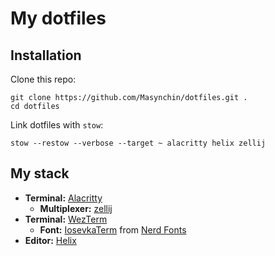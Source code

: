 # My dotfiles

## Installation

Clone this repo:

~~~shell
git clone https://github.com/Masynchin/dotfiles.git .
cd dotfiles
~~~

Link dotfiles with `stow`:

~~~shell
stow --restow --verbose --target ~ alacritty helix zellij
~~~

## My stack

- **Terminal:** [Alacritty](https://github.com/alacritty/alacritty)
  - **Multiplexer:** [zellij](https://github.com/zellij-org/zellij)
- **Terminal:** [WezTerm](https://github.com/wez/wezterm)
  - **Font:** [IosevkaTerm](https://github.com/ryanoasis/nerd-fonts/tree/master/patched-fonts/IosevkaTerm) from [Nerd Fonts](https://github.com/ryanoasis/nerd-fonts)
- **Editor:** [Helix](https://github.com/helix-editor/helix)
